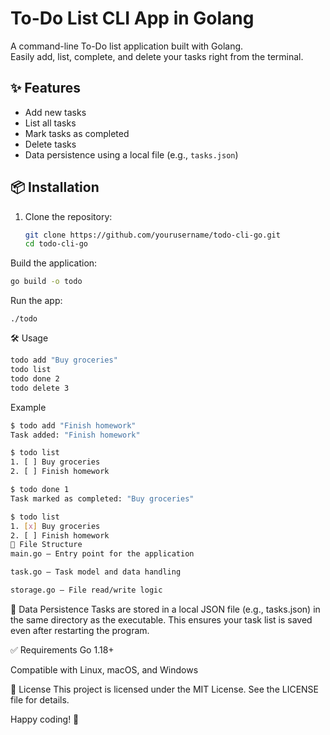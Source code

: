 
# To-Do List CLI App in Golang

A command-line To-Do list application built with Golang.  
Easily add, list, complete, and delete your tasks right from the terminal.

## ✨ Features

- Add new tasks
- List all tasks
- Mark tasks as completed
- Delete tasks
- Data persistence using a local file (e.g., `tasks.json`)

## 📦 Installation

1. Clone the repository:
   ```bash
   git clone https://github.com/yourusername/todo-cli-go.git
   cd todo-cli-go
   ```
   
Build the application:
```bash
go build -o todo
```

Run the app:
```
./todo
```

🛠️ Usage
```bash
todo add "Buy groceries"
todo list
todo done 2
todo delete 3
```

Example
```bash
$ todo add "Finish homework"
Task added: "Finish homework"

$ todo list
1. [ ] Buy groceries
2. [ ] Finish homework

$ todo done 1
Task marked as completed: "Buy groceries"

$ todo list
1. [x] Buy groceries
2. [ ] Finish homework
🧾 File Structure
main.go – Entry point for the application

task.go – Task model and data handling

storage.go – File read/write logic
```

💾 Data Persistence
Tasks are stored in a local JSON file (e.g., tasks.json) in the same directory as the executable. This ensures your task list is saved even after restarting the program.

✅ Requirements
Go 1.18+

Compatible with Linux, macOS, and Windows

📄 License
This project is licensed under the MIT License. See the LICENSE file for details.

Happy coding! 🚀



